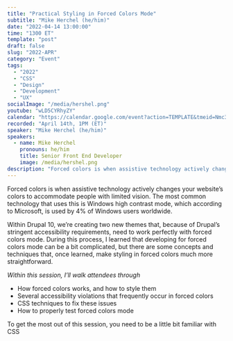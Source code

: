 ```yaml
---
title: "Practical Styling in Forced Colors Mode"
subtitle: "Mike Herchel (he/him)"
date: "2022-04-14 13:00:00"
time: "1300 ET"
template: "post"
draft: false
slug: "2022-APR"
category: "Event"
tags:
  - "2022"
  - "CSS"
  - "Design"
  - "Development"
  - "UX"
socialImage: "/media/hershel.png"
youtube: "wLD5CYRhyZY"
calendar: "https://calendar.google.com/event?action=TEMPLATE&tmeid=Nmc3amJrcHJrMDIxZGExZGplbm91NnIwNmMgdGVhbUBhMTF5dGFsa3MuY29t&tmsrc=team%40a11ytalks.com"
recorded: "April 14th, 1PM (ET)"
speaker: "Mike Herchel (he/him)"
speakers:
  - name: Mike Herchel
    pronouns: he/him
    title: Senior Front End Developer
    image: /media/hershel.png
description: "Forced colors is when assistive technology actively changes your website’s colors to accommodate people with limited vision. The most common technology that uses this is Windows high contrast mode, which according to Microsoft, is used by 4% of Windows users worldwide."
---
```

Forced colors is when assistive technology actively changes your website’s colors to accommodate people with limited vision. The most common technology that uses this is Windows high contrast mode, which according to Microsoft, is used by 4% of Windows users worldwide.

Within Drupal 10, we’re creating two new themes that, because of Drupal’s stringent accessibility requirements, need to work perfectly with forced colors mode. During this process, I learned that developing for forced colors mode can be a bit complicated, but there are some concepts and techniques that, once learned, make styling in forced colors much more straightforward.

*Within this session, I’ll walk attendees through*

- How forced colors works, and how to style them
- Several accessibility violations that frequently occur in forced colors
- CSS techniques to fix these issues
- How to properly test forced colors mode

To get the most out of this session, you need to be a little bit familiar with CSS
